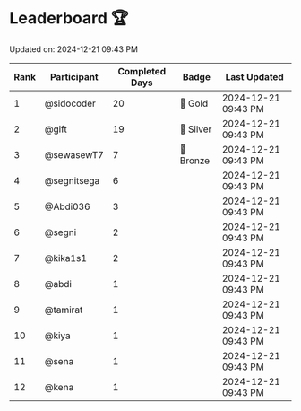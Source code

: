 # Leaderboard 🏆

Updated on: 2024-12-21 09:43 PM

| Rank | Participant       | Completed Days | Badge      | Last Updated         |
|------|-------------------|----------------|------------|----------------------|
| 1    | @sidocoder        | 20             | 🏅 Gold     | 2024-12-21 09:43 PM |
| 2    | @gift             | 19             | 🥈 Silver   | 2024-12-21 09:43 PM |
| 3    | @sewasewT7        | 7              | 🥉 Bronze   | 2024-12-21 09:43 PM |
| 4    | @segnitsega       | 6              |            | 2024-12-21 09:43 PM |
| 5    | @Abdi036          | 3              |            | 2024-12-21 09:43 PM |
| 6    | @segni            | 2              |            | 2024-12-21 09:43 PM |
| 7    | @kika1s1          | 2              |            | 2024-12-21 09:43 PM |
| 8    | @abdi             | 1              |            | 2024-12-21 09:43 PM |
| 9    | @tamirat          | 1              |            | 2024-12-21 09:43 PM |
| 10   | @kiya             | 1              |            | 2024-12-21 09:43 PM |
| 11   | @sena             | 1              |            | 2024-12-21 09:43 PM |
| 12   | @kena             | 1              |            | 2024-12-21 09:43 PM |
